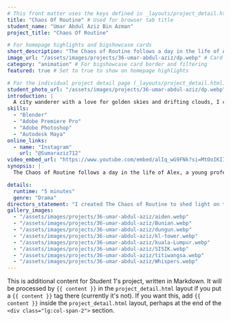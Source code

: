 ```yaml
---
# This front matter uses the keys defined in _layouts/project_detail.html
title: "Chaos Of Routine" # Used for browser tab title
student_name: "Umar Abdul Aziz Bin Azman"
project_title: "Chaos Of Routine"

# For homepage highlights and bigshowcase cards
short_description: "The Chaos of Routine follows a day in the life of Alex, a young professional burdened by the demands of caregiving and the pressures of a fast-paced career."
image_url: "/assets/images/projects/36-umar-abdul-aziz/dp.webp" # Card image
category: "animation" # For bigshowcase card border and filtering
featured: true # Set to true to show on homepage highlights

# For the individual project detail page (_layouts/project_detail.html)
student_photo_url: "/assets/images/projects/36-umar-abdul-aziz/dp.webp"
introduction: |
  A city wanderer with a love for golden skies and drifting clouds, I capture quiet moments through my lens. When I’m not photographing sunsets, I’m experimenting with new recipes from the internet and enjoying quality time with family and friends—finding joy in everyday life and shared meals.
skills:
  - "Blender"
  - "Adobe Premiere Pro"
  - "Adobe Photoshop"
  - "Autodesk Maya"
online_links:
  - name: "Instagram"
    url: "@Sumaraziz712"
video_embed_url: "https://www.youtube.com/embed/alIq_wG9FNk?si=MtOoIKIImIkR8djl"
synopsis: |
  The Chaos of Routine follows a day in the life of Alex, a young professional burdened by the demands of caregiving and the pressures of a fast-paced career. Set in a cramped, cluttered apartment, the film captures the frantic rhythm of his morning as he scrambles to meet work obligations while caring for his aging father. Alex navigates the delicate balance between responsibility and personal sacrifice. As the chaos unfolds, quiet moments reveal the weight of grief, memory, and unspoken emotion lingering in the household. Through subtle visual cues and emotional tension, the film explores the strain of routine and the quiet resilience of those who endure it.

details:
  runtime: "5 minutes"
  genre: "Drama"
directors_statement: "I created The Chaos of Routine to shed light on the unseen struggles of balancing personal ambition with caregiving responsibilities. This story reflects the quiet chaos many face behind closed doors—grief, duty, and love wrapped in everyday moments. Through animation, I wanted to capture the emotional weight of routine and the resilience it takes to keep going."
gallery_images:
  - "/assets/images/projects/36-umar-abdul-aziz/aiden.webp"
  - "/assets/images/projects/36-umar-abdul-aziz/Bunian.webp"
  - "/assets/images/projects/36-umar-abdul-aziz/dungun.webp"
  - "/assets/images/projects/36-umar-abdul-aziz/kl-tower.webp"
  - "/assets/images/projects/36-umar-abdul-aziz/kuala-Lumpur.webp"
  - "/assets/images/projects/36-umar-abdul-aziz/SISIK.webp"
  - "/assets/images/projects/36-umar-abdul-aziz/titiwangsa.webp"
  - "/assets/images/projects/36-umar-abdul-aziz/Whispers.webp"
---
```

<!-- You can add more content here in Markdown if needed, it will appear after the gallery -->
This is additional content for Student 1's project, written in Markdown.
It will be processed by `{{ content }}` in the `project_detail.html` layout if you put a `{{ content }}` tag there (currently it's not).
If you want this, add `{{ content }}` inside the `project_detail.html` layout, perhaps at the end of the `<div class="lg:col-span-2">` section.